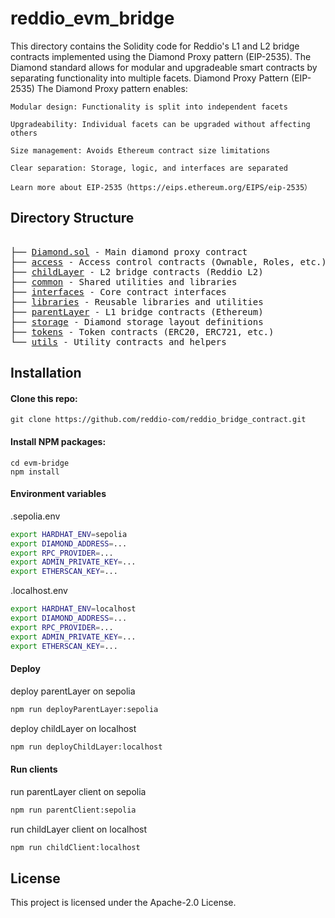 
# reddio_evm_bridge
This directory contains the Solidity code for Reddio's L1 and L2 bridge contracts implemented using the Diamond Proxy pattern (EIP-2535). The Diamond standard allows for modular and upgradeable smart contracts by separating functionality into multiple facets.
Diamond Proxy Pattern (EIP-2535)
    The Diamond Proxy pattern enables:

    Modular design: Functionality is split into independent facets

    Upgradeability: Individual facets can be upgraded without affecting others

    Size management: Avoids Ethereum contract size limitations

    Clear separation: Storage, logic, and interfaces are separated

    Learn more about EIP-2535（https://eips.ethereum.org/EIPS/eip-2535）

## Directory Structure
<pre> 
├── <a href="./Diamond.sol">Diamond.sol</a> - Main diamond proxy contract 
├── <a href="./access/">access</a> - Access control contracts (Ownable, Roles, etc.) 
├── <a href="./childLayer/">childLayer</a> - L2 bridge contracts (Reddio L2) 
├── <a href="./common/">common</a> - Shared utilities and libraries 
├── <a href="./interfaces/">interfaces</a> - Core contract interfaces 
├── <a href="./libraries/">libraries</a> - Reusable libraries and utilities 
├── <a href="./parentLayer/">parentLayer</a> - L1 bridge contracts (Ethereum) 
├── <a href="./storage/">storage</a> - Diamond storage layout definitions 
├── <a href="./tokens/">tokens</a> - Token contracts (ERC20, ERC721, etc.) 
└── <a href="./utils/">utils</a> - Utility contracts and helpers 
</pre>



## Installation

#### Clone this repo:

```console
git clone https://github.com/reddio-com/reddio_bridge_contract.git
```

#### Install NPM packages:

```console
cd evm-bridge
npm install
```

#### Environment variables

.sepolia.env

```bash
export HARDHAT_ENV=sepolia
export DIAMOND_ADDRESS=...
export RPC_PROVIDER=...
export ADMIN_PRIVATE_KEY=...
export ETHERSCAN_KEY=...
```

.localhost.env

```bash
export HARDHAT_ENV=localhost
export DIAMOND_ADDRESS=...
export RPC_PROVIDER=...
export ADMIN_PRIVATE_KEY=...
export ETHERSCAN_KEY=...
```

#### Deploy

deploy parentLayer on sepolia

```bash
npm run deployParentLayer:sepolia
```

deploy childLayer on localhost

```bash
npm run deployChildLayer:localhost
```

#### Run clients

run parentLayer client on sepolia

```bash
npm run parentClient:sepolia
```

run childLayer client on localhost

```bash
npm run childClient:localhost
```

## License
This project is licensed under the Apache-2.0 License.
